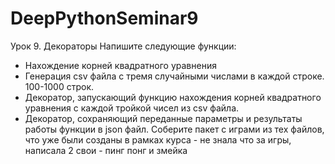 # DeepPythonSeminar9

Урок 9. Декораторы
Напишите следующие функции:
* Нахождение корней квадратного уравнения
* Генерация csv файла с тремя случайными числами в каждой строке. 100-1000 строк.
* Декоратор, запускающий функцию нахождения корней квадратного уравнения с каждой тройкой чисел из csv файла.
* Декоратор, сохраняющий переданные параметры и результаты работы функции в json файл.
Соберите пакет с играми из тех файлов, что уже были созданы в рамках курса  - не знала что за игры, написала 2 свои - пинг понг и змейка
